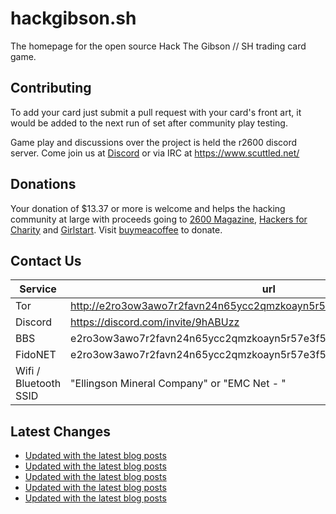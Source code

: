 # hackgibson.sh
The homepage for the open source Hack The Gibson // SH trading card game.


## Contributing

To add your card just submit a pull request with your card's front art, it would be added to the next run of set after community play testing.

Game play and discussions over the project is held the r2600 discord server. Come join us at [Discord](https://discord.com/invite/9hABUzz) or via IRC at https://www.scuttled.net/


## Donations

Your donation of $13.37 or more is welcome and helps the hacking community at large with proceeds going to [2600 Magazine](https://2600.com/), [Hackers for Charity](https://hackersforcharity.org) and [Girlstart](https://girlstart.org).  Visit [buymeacoffee](https://www.buymeacoffee.com/hackgibson.sh) to donate.


## Contact Us

Service | url
-|-
Tor | http://e2ro3ow3awo7r2favn24n65ycc2qmzkoayn5r57e3f56nvjwdcgg32ad.onion
Discord | https://discord.com/invite/9hABUzz
BBS | e2ro3ow3awo7r2favn24n65ycc2qmzkoayn5r57e3f56nvjwdcgg32ad.onion:23
FidoNET | e2ro3ow3awo7r2favn24n65ycc2qmzkoayn5r57e3f56nvjwdcgg32ad.onion:24554
Wifi / Bluetooth SSID | "Ellingson Mineral Company" or "EMC Net - <fidonet address>"

## Latest Changes
<!-- BLOG-POST-LIST:START -->
- [Updated with the latest blog posts](https://github.com/DFW2600/hackgibson.sh/commit/36435af0be9aeacc3b31f8f40336a33cd79165cc)
- [Updated with the latest blog posts](https://github.com/DFW2600/hackgibson.sh/commit/8d81b3fd13d4cc7246388491e7c7aa11f5c16739)
- [Updated with the latest blog posts](https://github.com/DFW2600/hackgibson.sh/commit/9739bbe7e05c4f5dfa19ae8aa82e567c6664599b)
- [Updated with the latest blog posts](https://github.com/DFW2600/hackgibson.sh/commit/c5463de7493f75670c4de22c16c31cac965b9cc0)
- [Updated with the latest blog posts](https://github.com/DFW2600/hackgibson.sh/commit/e680d63ea970fa4ad72f4272a31f4b80c388e812)
<!-- BLOG-POST-LIST:END -->
